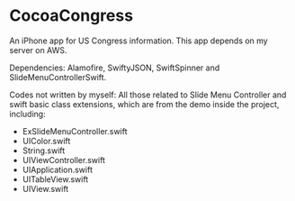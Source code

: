 # CocoaCongress
An iPhone app for US Congress information. This app depends on my server on AWS.

Dependencies: Alamofire, SwiftyJSON, SwiftSpinner and SlideMenuControllerSwift.

Codes not written by myself: All those related to Slide Menu Controller and swift basic class extensions, which are from the demo inside the project, including:
* ExSlideMenuController.swift
* UIColor.swift
* String.swift
* UIViewController.swift
* UIApplication.swift
* UITableView.swift
* UIView.swift